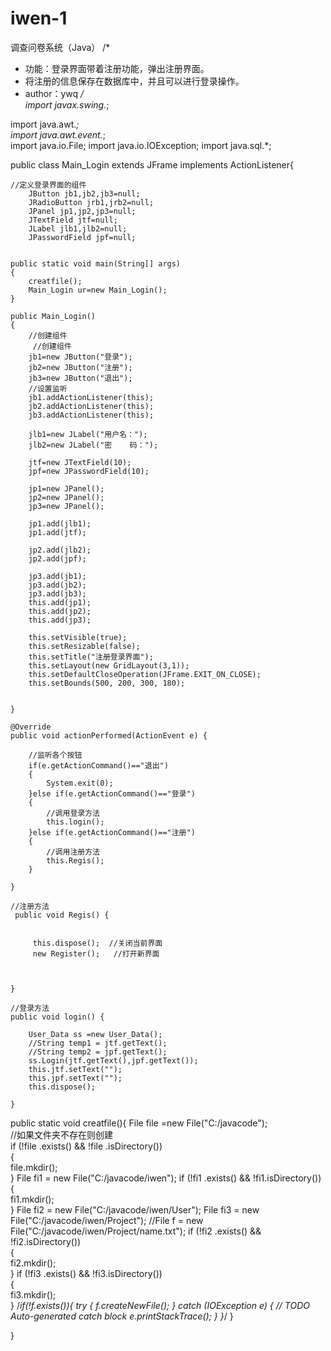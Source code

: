 # iwen-1
调查问卷系统（Java）
/* 
 * 功能：登录界面带着注册功能，弹出注册界面。 
 *    将注册的信息保存在数据库中，并且可以进行登录操作。 
 * author：ywq 
 */  
import javax.swing.*;  
  
import java.awt.*;  
import java.awt.event.*;  
import java.io.File;
import java.io.IOException;
import java.sql.*;  
  
public class Main_Login extends JFrame implements ActionListener{  
      
    //定义登录界面的组件  
        JButton jb1,jb2,jb3=null;  
        JRadioButton jrb1,jrb2=null;  
        JPanel jp1,jp2,jp3=null;  
        JTextField jtf=null;  
        JLabel jlb1,jlb2=null;  
        JPasswordField jpf=null;  
              
      
    public static void main(String[] args)  
    {  
    	creatfile();
        Main_Login ur=new Main_Login();  
    }  
      
    public Main_Login()  
    {  
        //创建组件  
         //创建组件  
        jb1=new JButton("登录");  
        jb2=new JButton("注册");  
        jb3=new JButton("退出");  
        //设置监听  
        jb1.addActionListener(this);  
        jb2.addActionListener(this);  
        jb3.addActionListener(this);  
          
        jlb1=new JLabel("用户名：");  
        jlb2=new JLabel("密    码：");  
          
        jtf=new JTextField(10);  
        jpf=new JPasswordField(10);  
          
        jp1=new JPanel();  
        jp2=new JPanel();  
        jp3=new JPanel();  
          
        jp1.add(jlb1);  
        jp1.add(jtf);  
          
        jp2.add(jlb2);  
        jp2.add(jpf);  
          
        jp3.add(jb1);  
        jp3.add(jb2);  
        jp3.add(jb3);  
        this.add(jp1);  
        this.add(jp2);  
        this.add(jp3);  
          
        this.setVisible(true);  
        this.setResizable(false);  
        this.setTitle("注册登录界面");  
        this.setLayout(new GridLayout(3,1));  
        this.setDefaultCloseOperation(JFrame.EXIT_ON_CLOSE);  
        this.setBounds(500, 200, 300, 180);  
          
          
    }  
  
    @Override  
    public void actionPerformed(ActionEvent e) {  
          
        //监听各个按钮  
        if(e.getActionCommand()=="退出")  
        {  
            System.exit(0);  
        }else if(e.getActionCommand()=="登录")  
        {  
            //调用登录方法  
            this.login();  
        }else if(e.getActionCommand()=="注册")  
        {  
            //调用注册方法  
            this.Regis();  
        }  
          
    }  
      
    //注册方法  
     public void Regis() {  
           
           
         this.dispose();  //关闭当前界面  
         new Register();   //打开新界面  
           
          
          
    }  
  
    //登录方法  
    public void login() {  
          
    	User_Data ss =new User_Data();    
    	//String temp1 = jtf.getText();
    	//String temp2 = jpf.getText();
		ss.Login(jtf.getText(),jpf.getText());    
        this.jtf.setText("");  
        this.jpf.setText("");  
        this.dispose();
          
    }  
   public static void creatfile(){
	   File file =new File("C:/javacode");    
		//如果文件夹不存在则创建    
		if  (!file .exists()  && !file .isDirectory())      
		{       
		    file.mkdir();    
		}
		File fi1 = new File("C:/javacode/iwen");
		if  (!fi1 .exists()  && !fi1.isDirectory())      
		{       
			fi1.mkdir();    
		}
		File fi2 = new File("C:/javacode/iwen/User");
		File fi3 = new File("C:/javacode/iwen/Project");
		//File f = new File("C:/javacode/iwen/Project/name.txt");
		if  (!fi2 .exists()  && !fi2.isDirectory())      
		{       
			fi2.mkdir();    
		}
		if  (!fi3 .exists()  && !fi3.isDirectory())      
		{       
			fi3.mkdir();    
		}
		/*if(!f.exists()){
			try {
				f.createNewFile();
			} catch (IOException e) {
				// TODO Auto-generated catch block
				e.printStackTrace();
			}
		}*/
   }
  
}
